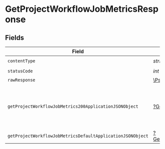 # GetProjectWorkflowJobMetricsResponse


## Fields

| Field                                                                                                                                | Type                                                                                                                                 | Required                                                                                                                             | Description                                                                                                                          |
| ------------------------------------------------------------------------------------------------------------------------------------ | ------------------------------------------------------------------------------------------------------------------------------------ | ------------------------------------------------------------------------------------------------------------------------------------ | ------------------------------------------------------------------------------------------------------------------------------------ |
| `contentType`                                                                                                                        | *string*                                                                                                                             | :heavy_check_mark:                                                                                                                   | N/A                                                                                                                                  |
| `statusCode`                                                                                                                         | *int*                                                                                                                                | :heavy_check_mark:                                                                                                                   | N/A                                                                                                                                  |
| `rawResponse`                                                                                                                        | [\Psr\Http\Message\ResponseInterface](https://www.php-fig.org/psr/psr-7/#33-psrhttpmessageresponseinterface)                         | :heavy_minus_sign:                                                                                                                   | N/A                                                                                                                                  |
| `getProjectWorkflowJobMetrics200ApplicationJSONObject`                                                                               | [?GetProjectWorkflowJobMetrics200ApplicationJSON](../../models/operations/GetProjectWorkflowJobMetrics200ApplicationJSON.md)         | :heavy_minus_sign:                                                                                                                   | A paginated list of summary metrics by workflow job.                                                                                 |
| `getProjectWorkflowJobMetricsDefaultApplicationJSONObject`                                                                           | [?GetProjectWorkflowJobMetricsDefaultApplicationJSON](../../models/operations/GetProjectWorkflowJobMetricsDefaultApplicationJSON.md) | :heavy_minus_sign:                                                                                                                   | Error response.                                                                                                                      |